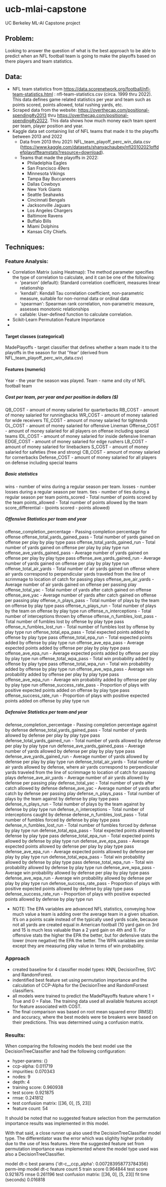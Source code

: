 # ucb-mlai-capstone
UC Berkeley ML-AI Capstone project

## Problem:

Looking to answer the question of what is the best approach to be able to predict when an NFL football team is going to make the playoffs based on there players and team statistics.


## Data:

- NFL team statistics from https://data.scorenetwork.org/football/nfl-team-statistics.html : nfl-team-statistics.csv (circa. 1999 thru 2022).  This data defines game related statistics per year and team such as points scored, points allowed, total rushing yards, etc.
- Scraped data from the website: https://overthecap.com/positional-spending#y2013 thru https://overthecap.com/positional-spending#y2022.  This data shows how much money each team spent per team, player position and year.
- Kaggle data set containing list of NFL teams that made it to the playoffs between 2013 and 2022
  - Data from 2013 thru 2021: NFL_team_playoff_perc_win_data.csv (https://www.kaggle.com/datasets/shanyachaubey/nfl20102021offdefplayoffteamstats?resource=download).
  - Teams that made the playoffs in 2022:
    - Philadelphia Eagles
    - San Francisco 49ers
    - Minnesota Vikings
    - Tampa Bay Buccaneers
    - Dallas Cowboys
    - New York Giants
    - Seattle Seahawks
    - Cincinnati Bengals
    - Jacksonville Jaguars
    - Los Angeles Chargers
    - Baltimore Ravens
    - Buffalo Bills
    - Miami Dolphins
    - Kansas City Chiefs. 
 
## Techniques:

### Feature Analysis:
- Correlation Matrix (using Heatmap): The method parameter specifies the type of correlation to calculate, and it can be one of the following:
  - 'pearson' (default): Standard correlation coefficient, measures linear relationship
  - 'kendall': Kendall Tau correlation coefficient, non-parametric measure, suitable for non-normal data or ordinal data
  - 'spearman': Spearman rank correlation, non-parametric measure, assesses monotonic relationships
  - callable: User-defined function to calculate correlation.
- Scikit-Learn Permutation Feature Importance
- 

#### Target classes (categorical)
MadePlayoffs - target classifier that defines whether a team made it to the playoffs in the season for that 'Year' (derived from NFL_team_playoff_perc_win_data.csv)

#### Features (numeric)
Year - the year the season was played.
Team - name and city of NFL football team

##### Cost per team, per year and per position in dollars ($)
QB_COST - amount of money salaried for quarterbacks
RB_COST - amount of money salaried for runningbacks
WR_COST - amount of money salaried for wide receivers
TE_COST - amount of money salaried for tightends
OL_COST - amount of money salaried for offensive Lineman
Offense_COST - amount of money salaried for all players on offense including special teams
IDL_COST - amount of money salaried for inside defensive lineman
EDGE_COST - amount of money salaried for edge rushers
LB_COST - amount of money salaried for linebackers
S_COST - amount of money salaried for safeties (free and strong)
CB_COST - amount of money salaried for cornerbacks
Defense_COST - amount of money salaried for all players on defense including special teams

##### Basic statistics
wins - number of wins during a regular season per team.
losses - number losses during a regular season per team.
ties - number of ties during a regular season per team
points_scored - Total number of points scored by the team
points_allowed - Total number of points allowed by the team
score_differential - (points scored - points allowed)

##### Offensive Statistics per team and year
offense_completion_percentage - Passing completion percentage for offense
offense_total_yards_gained_pass - Total number of yards gained on offense per play by play type pass
offense_total_yards_gained_run - Total number of yards gained on offense per play by play type run
offense_ave_yards_gained_pass - Average number of yards gained on offense per play by play type pass
offense_ave_yards_gained_run - Average number of yards gained on offense per play by play type run
offense_total_air_yards - Total number of air yards gained on offense where air yards correspond to perpendicular yards traveled from the line of scrimmage to location of catch for passing plays
offense_ave_air_yards - Average number of air yards gained on offense per passing play
offense_total_yac - Total number of yards after catch gained on offense
offense_ave_yac - Average number of yards after catch gained on offense per passing play
offense_n_plays_pass - Total number of plays by the team on offense by play type pass
offense_n_plays_run - Total number of plays by the team on offense by play type run
offense_n_interceptions - Total number of interceptions thrown by offense
offense_n_fumbles_lost_pass - Total number of fumbles lost by offense by play type pass
offense_n_fumbles_lost_run - Total number of fumbles lost by offense by play type run
offense_total_epa_pass - Total expected points added by offense by play type pass
offense_total_epa_run - Total expected points added by offense by play type run
offense_ave_epa_pass - Average expected points added by offense per play by play type pass
offense_ave_epa_run - Average expected points added by offense per play by play type run
offense_total_wpa_pass - Total win probability added by offense by play type pass
offense_total_wpa_run - Total win probability added by offense by play type run
offense_ave_wpa_pass - Average win probability added by offense per play by play type pass
offense_ave_wpa_run - Average win probability added by offense per play by play type run
offense_success_rate_pass - Proportion of plays with positive expected points added on offense by play type pass
offense_success_rate_run - Proportion of plays with positive expected points added on offense by play type run

##### Defensive Statistics per team and year
defense_completion_percentage - Passing completion percentage against by defense
defense_total_yards_gained_pass - Total number of yards allowed by defense per play by play type pass
defense_total_yards_gained_run - Total number of yards allowed by defense per play by play type run
defense_ave_yards_gained_pass - Average number of yards allowed by defense per play by play type pass
defense_ave_yards_gained_run - Average number of yards allowed by defense per play by play type run
defense_total_air_yards - Total number of air yards allowed by defense, where air yards correspond to perpendicular yards traveled from the line of scrimmage to location of catch for passing plays
defense_ave_air_yards - Average number of air yards allowed by defense per passing play
defense_total_yac - Total number of yards after catch allowed by defense
defense_ave_yac - Average number of yards after catch by defense per passing play
defense_n_plays_pass - Total number of plays by the team against by defense by play type pass
defense_n_plays_run - Total number of plays by the team against by defense by play type run
defense_n_interceptions - Total number of interceptions caught by defense
defense_n_fumbles_lost_pass - Total number of fumbles forced by defense by play type pass
defense_n_fumbles_lost_run - Total number of fumbles forced by defense by play type run
defense_total_epa_pass - Total expected points allowed by defense by play type pass
defense_total_epa_run - Total expected points allowed by defense by play type run
defense_ave_epa_pass - Average expected points allowed by defense per play by play type pass
defense_ave_epa_run - Average expected points allowed by defense per play by play type run
defense_total_wpa_pass - Total win probability allowed by defense by play type pass
defense_total_wpa_run - Total win probability allowed by defense by play type run
defense_ave_wpa_pass - Average win probability allowed by defense per play by play type pass
defense_ave_wpa_run - Average win probability allowed by defense per play by play type run
defense_success_rate_pass - Proportion of plays with positive expected points allowed by defense by play type pass
defense_success_rate_run - Proportion of plays with positive expected points allowed by defense by play type run

- NOTE:  The EPA variables are advanced NFL statistics, conveying how much value a team is adding over the average team in a given situation. It’s on a points scale instead of the typically used yards scale, because not all yards are created equal in American football (10 yard gain on 3rd and 15 is much less valuable than a 2 yard gain on 4th and 1). For offensive stats the higher the EPA the better, but for defensive stats the lower (more negative) the EPA the better. The WPA variables are similar except they are measuring play value in terms of win probability.

### Approach
- created baseline for 4 classifier model types: KNN, DecisionTree, SVC and RandomForest.
- indentified best feature set using permutation importance and the calculation of CCP-Alpha for the DecisionTree and RandomForsest classifiers.
- all models were trained to predict the MadePlayoffs feature where 1 = True and 0 = False.  The training data used all available features accept for feature associated with COST.
- The final comparison was based on root mean squared error (RMSE) and accuracy, where the best models were tie breakers were based on their predictions.  This was determined using a confusion matrix.

### Results:
When comparing the following models the best model use the DecisionTreeClassifier and had the following configuration: 
- hyper-params:                               {}
- ccp-alpha:                            0.011719
- impurities:                           0.070343
- nodes:                                       9
- depth:                                       4
- training score:                       0.960938
- test score:                           0.921875
- rmse:                                 0.241812
- test confusion matrix:      [[36, 0], [5, 23]]
- feature count:                              54

It should be noted that no suggested feature selection from the permutation importance results was implemented in this model.

With that said, a close runner up also used the DecisionTreeClassifier model type.  The differentiator was the error which was slighlty higher probably due to the use of less features.
Here the suggested feature set from permutation importance was implemented where the model type used was also a DecisionTreeClassifier.

model                                                      dt-c
best params           {'dt-c__ccp_alpha': 0.007283958773784356}
perm-imp model                                             dt-c
feature count                                                 5
train score                                            0.964844
test score                                             0.921875
rmse                                                   0.261196
test confusion matrix:                       [[36, 0], [5, 23]]
fit time (seconds)                                     0.016818

